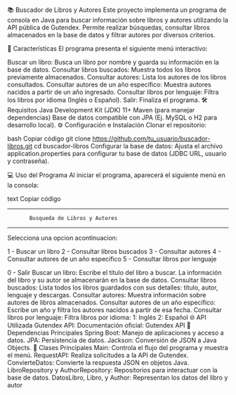 📚 Buscador de Libros y Autores
Este proyecto implementa un programa de consola en Java para buscar información sobre libros y autores utilizando la API pública de Gutendex. Permite realizar búsquedas, consultar libros almacenados en la base de datos y filtrar autores por diversos criterios.

🚀 Características
El programa presenta el siguiente menú interactivo:

Buscar un libro: Busca un libro por nombre y guarda su información en la base de datos.
Consultar libros buscados: Muestra todos los libros previamente almacenados.
Consultar autores: Lista los autores de los libros consultados.
Consultar autores de un año específico: Muestra autores nacidos a partir de un año ingresado.
Consultar libros por lenguaje: Filtra los libros por idioma (Inglés o Español).
Salir: Finaliza el programa.
🛠️ Requisitos
Java Development Kit (JDK) 11+
Maven (para manejar dependencias)
Base de datos compatible con JPA (Ej. MySQL o H2 para desarrollo local).
⚙️ Configuración e Instalación
Clonar el repositorio:

bash
Copiar código
git clone https://github.com/tu_usuario/buscador-libros.git
cd buscador-libros
Configurar la base de datos:
Ajusta el archivo application.properties para configurar tu base de datos (JDBC URL, usuario y contraseña).


💻 Uso del Programa
Al iniciar el programa, aparecerá el siguiente menú en la consola:

text
Copiar código
**************************************************
           Busqueda de Libros y Autores
**************************************************

Selecciona una opcion acontinuacion: 

1 - Buscar un libro
2 - Consultar libros buscados
3 - Consultar autores
4 - Consultar autores de un año especifico
5 - Consultar libros por lenguaje

0 - Salir
Buscar un libro:
Escribe el título del libro a buscar. La información del libro y su autor se almacenarán en la base de datos.
Consultar libros buscados:
Lista todos los libros guardados con sus detalles: título, autor, lenguaje y descargas.
Consultar autores:
Muestra información sobre autores de libros almacenados.
Consultar autores de un año específico:
Escribe un año y filtra los autores nacidos a partir de esa fecha.
Consultar libros por lenguaje:
Filtra libros por idioma:
1: Inglés
2: Español
🌐 API Utilizada
Gutendex API:
Documentación oficial: Gutendex API
🧩 Dependencias Principales
Spring Boot: Manejo de aplicaciones y acceso a datos.
JPA: Persistencia de datos.
Jackson: Conversión de JSON a Java Objects.
📄 Clases Principales
Main: Controla el flujo del programa y muestra el menú.
RequestAPI: Realiza solicitudes a la API de Gutendex.
ConvierteDatos: Convierte la respuesta JSON en objetos Java.
LibroRepository y AuthorRepository: Repositorios para interactuar con la base de datos.
DatosLibro, Libro, y Author: Representan los datos del libro y autor
